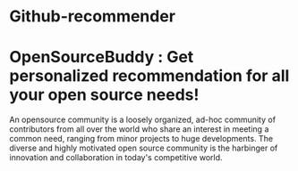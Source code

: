 # Github-recommender
# OpenSourceBuddy : Get personalized recommendation for all your open source needs!

An opensource community is a loosely organized, ad-hoc community of contributors from all over the world 
who share an interest in meeting a common need, ranging from minor projects to huge developments.
The diverse and highly motivated open source community is the harbinger of innovation
and collaboration in today's competitive world.
